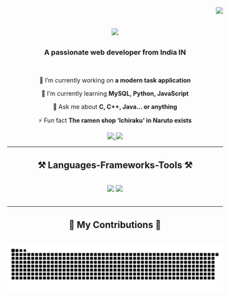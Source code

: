 <img align="right" src="https://visitor-badge.laobi.icu/badge?page_id=siddhx579.siddhx579" />

<h1 align="center">
    <img src="https://readme-typing-svg.herokuapp.com/?font=Righteous&size=35&center=true&vCenter=true&width=500&height=70&duration=4000&lines=Hi+There!+👋;+I'm+Siddhant+Kapoor!;" />
</h1>

<h3 align="center">A passionate web developer from India IN</h3>

<br/>

<div align="center">
 
 🔭 I’m currently working on **a modern task application**
 
 🌱 I’m currently learning **MySQL, Python, JavaScript**

💬 Ask me about **C, C++, Java... or anything**

⚡ Fun fact **The ramen shop ‘Ichiraku’ in Naruto exists**

 </div>
 
<div align="center"> 
  <a href="mailto:siddhantkapoor579@gmail.com">
    <img src="https://img.shields.io/badge/Gmail-333333?style=for-the-badge&logo=gmail&logoColor=red" />
  </a>
  <a href="www.linkedin.com/in/siddhant-kapoor-431469240" target="_blank">
    <img src="https://img.shields.io/badge/LinkedIn-0077B5?style=for-the-badge&logo=linkedin&logoColor=white" target="_blank" />
  </a>
</div>

 <hr/>
 
<h2 align="center">⚒️ Languages-Frameworks-Tools ⚒️</h2>
<br/>
<div align="center">
    <img src="https://skillicons.dev/icons?i=html,css,vscode,github,figma,git" />
    <img src="https://skillicons.dev/icons?i=nodejs,python,javascript,c,java,mysql" /><br>
</div>

<br/>
<hr/>

<div align="center">
  <h2>🐍 My Contributions 🐍</h2>
  <br>
  <img alt="snake eating my contributions" src="https://raw.githubusercontent.com/siddhx579/siddhx579/output/github-contribution-grid-snake.svg" />
  
  <br/><br/><br/>
</div>

<br/>
